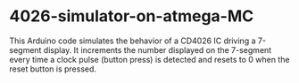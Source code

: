 # 4026-simulator-on-atmega-MC
This Arduino code simulates the behavior of a CD4026 IC  driving a 7-segment display. It increments the number displayed on the 7-segment every time a clock pulse (button press) is detected  and resets to 0 when the reset button is pressed.
